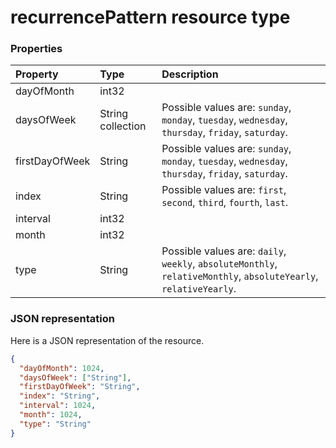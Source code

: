 # recurrencePattern resource type




### Properties
| Property	   | Type	|Description|
|:---------------|:--------|:----------|
|dayOfMonth|int32||
|daysOfWeek|String collection| Possible values are: `sunday`, `monday`, `tuesday`, `wednesday`, `thursday`, `friday`, `saturday`.|
|firstDayOfWeek|String| Possible values are: `sunday`, `monday`, `tuesday`, `wednesday`, `thursday`, `friday`, `saturday`.|
|index|String| Possible values are: `first`, `second`, `third`, `fourth`, `last`.|
|interval|int32||
|month|int32||
|type|String| Possible values are: `daily`, `weekly`, `absoluteMonthly`, `relativeMonthly`, `absoluteYearly`, `relativeYearly`.|

### JSON representation

Here is a JSON representation of the resource.

<!-- {
  "blockType": "resource",
  "optionalProperties": [

  ],
  "@odata.type": "microsoft.graph.recurrencePattern"
}-->

```json
{
  "dayOfMonth": 1024,
  "daysOfWeek": ["String"],
  "firstDayOfWeek": "String",
  "index": "String",
  "interval": 1024,
  "month": 1024,
  "type": "String"
}

```

<!-- uuid: 8fcb5dbc-d5aa-4681-8e31-b001d5168d79
2015-10-25 14:57:30 UTC -->
<!-- {
  "type": "#page.annotation",
  "description": "recurrencePattern resource",
  "keywords": "",
  "section": "documentation",
  "tocPath": ""
}-->